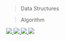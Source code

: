 > Data Structures 

> Algorithm


<a href="https://github.com/vamshipv/Daily-Coding/graphs/contributors">
  <img src="https://contrib.rocks/image?repo=vamshipv/Daily-Coding" />
</a>
<a href="https://github.com/vamshipv/Daily-Coding/graphs/contributors">
  <img src="https://contrib.rocks/image?repo=vamshipv/Daily-Coding" />
</a>
<a href="https://github.com/vamshipv/Daily-Coding/graphs/contributors">
  <img src="https://contrib.rocks/image?repo=vamshipv/Daily-Coding" />
</a>
<a href="https://github.com/vamshipv/Daily-Coding/graphs/contributors">
  <img src="https://contrib.rocks/image?repo=vamshipv/Daily-Coding" />
</a>

